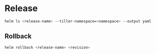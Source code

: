 # Release

```bash
helm ls <release-name> --tiller-namespace=<namespace> --output yaml
```

## Rollback

```bash
helm rollback <release-name> <revision>
```

